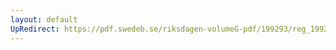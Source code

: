 ```yaml
---
layout: default
UpRedirect: https://pdf.swedeb.se/riksdagen-volumeG-pdf/199293/reg_199293/reg_199293_0413.pdf
---
```

